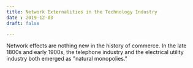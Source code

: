 ```yaml
---
title: Network Externalities in the Technology Industry
date : 2019-12-03
draft: false

---
```


Network effects are nothing new in the history of commerce. In the late 1800s
and early 1900s, the telephone industry and the electrical utility industry
both emerged as "natural monopolies."
